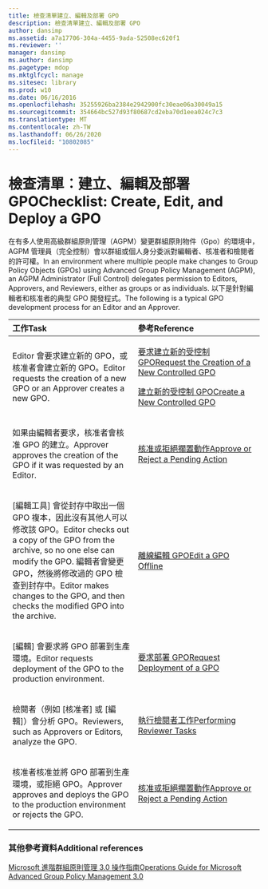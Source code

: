 ```yaml
---
title: 檢查清單建立、編輯及部署 GPO
description: 檢查清單建立、編輯及部署 GPO
author: dansimp
ms.assetid: a7a17706-304a-4455-9ada-52508ec620f1
ms.reviewer: ''
manager: dansimp
ms.author: dansimp
ms.pagetype: mdop
ms.mktglfcycl: manage
ms.sitesec: library
ms.prod: w10
ms.date: 06/16/2016
ms.openlocfilehash: 35255926ba2384e2942900fc30eae06a30049a15
ms.sourcegitcommit: 354664bc527d93f80687cd2eba70d1eea024c7c3
ms.translationtype: MT
ms.contentlocale: zh-TW
ms.lasthandoff: 06/26/2020
ms.locfileid: "10802085"
---
```

# <span data-ttu-id="1123c-103">檢查清單︰建立、編輯及部署 GPO</span><span class="sxs-lookup"><span data-stu-id="1123c-103">Checklist: Create, Edit, and Deploy a GPO</span></span>


<span data-ttu-id="1123c-104">在有多人使用高級群組原則管理（AGPM）變更群組原則物件（Gpo）的環境中，AGPM 管理員（完全控制）會以群組或個人身分委派對編輯者、核准者和檢閱者的許可權。</span><span class="sxs-lookup"><span data-stu-id="1123c-104">In an environment where multiple people make changes to Group Policy Objects (GPOs) using Advanced Group Policy Management (AGPM), an AGPM Administrator (Full Control) delegates permission to Editors, Approvers, and Reviewers, either as groups or as individuals.</span></span> <span data-ttu-id="1123c-105">以下是針對編輯者和核准者的典型 GPO 開發程式。</span><span class="sxs-lookup"><span data-stu-id="1123c-105">The following is a typical GPO development process for an Editor and an Approver.</span></span>

<table>
<colgroup>
<col width="50%" />
<col width="50%" />
</colgroup>
<thead>
<tr class="header">
<th align="left"><span data-ttu-id="1123c-106">工作</span><span class="sxs-lookup"><span data-stu-id="1123c-106">Task</span></span></th>
<th align="left"><span data-ttu-id="1123c-107">參考</span><span class="sxs-lookup"><span data-stu-id="1123c-107">Reference</span></span></th>
</tr>
</thead>
<tbody>
<tr class="odd">
<td align="left"><p><span data-ttu-id="1123c-108">Editor 會要求建立新的 GPO，或核准者會建立新的 GPO。</span><span class="sxs-lookup"><span data-stu-id="1123c-108">Editor requests the creation of a new GPO or an Approver creates a new GPO.</span></span></p></td>
<td align="left"><p><a href="request-the-creation-of-a-new-controlled-gpo-agpm30ops.md" data-raw-source="[Request the Creation of a New Controlled GPO](request-the-creation-of-a-new-controlled-gpo-agpm30ops.md)"><span data-ttu-id="1123c-109">要求建立新的受控制 GPO</span><span class="sxs-lookup"><span data-stu-id="1123c-109">Request the Creation of a New Controlled GPO</span></span></a></p>
<p><a href="create-a-new-controlled-gpo-agpm30ops.md" data-raw-source="[Create a New Controlled GPO](create-a-new-controlled-gpo-agpm30ops.md)"><span data-ttu-id="1123c-110">建立新的受控制 GPO</span><span class="sxs-lookup"><span data-stu-id="1123c-110">Create a New Controlled GPO</span></span></a></p></td>
</tr>
<tr class="even">
<td align="left"><p><span data-ttu-id="1123c-111">如果由編輯者要求，核准者會核准 GPO 的建立。</span><span class="sxs-lookup"><span data-stu-id="1123c-111">Approver approves the creation of the GPO if it was requested by an Editor.</span></span></p></td>
<td align="left"><p><a href="approve-or-reject-a-pending-action-agpm30ops.md" data-raw-source="[Approve or Reject a Pending Action](approve-or-reject-a-pending-action-agpm30ops.md)"><span data-ttu-id="1123c-112">核准或拒絕擱置動作</span><span class="sxs-lookup"><span data-stu-id="1123c-112">Approve or Reject a Pending Action</span></span></a></p></td>
</tr>
<tr class="odd">
<td align="left"><p><span data-ttu-id="1123c-113">[編輯工具] 會從封存中取出一個 GPO 複本，因此沒有其他人可以修改該 GPO。</span><span class="sxs-lookup"><span data-stu-id="1123c-113">Editor checks out a copy of the GPO from the archive, so no one else can modify the GPO.</span></span> <span data-ttu-id="1123c-114">編輯者會變更 GPO，然後將修改過的 GPO 檢查到封存中。</span><span class="sxs-lookup"><span data-stu-id="1123c-114">Editor makes changes to the GPO, and then checks the modified GPO into the archive.</span></span></p></td>
<td align="left"><p><a href="edit-a-gpo-offline-agpm30ops.md" data-raw-source="[Edit a GPO Offline](edit-a-gpo-offline-agpm30ops.md)"><span data-ttu-id="1123c-115">離線編輯 GPO</span><span class="sxs-lookup"><span data-stu-id="1123c-115">Edit a GPO Offline</span></span></a></p></td>
</tr>
<tr class="even">
<td align="left"><p><span data-ttu-id="1123c-116">[編輯] 會要求將 GPO 部署到生產環境。</span><span class="sxs-lookup"><span data-stu-id="1123c-116">Editor requests deployment of the GPO to the production environment.</span></span></p></td>
<td align="left"><p><a href="request-deployment-of-a-gpo-agpm30ops.md" data-raw-source="[Request Deployment of a GPO](request-deployment-of-a-gpo-agpm30ops.md)"><span data-ttu-id="1123c-117">要求部署 GPO</span><span class="sxs-lookup"><span data-stu-id="1123c-117">Request Deployment of a GPO</span></span></a></p></td>
</tr>
<tr class="odd">
<td align="left"><p><span data-ttu-id="1123c-118">檢閱者（例如 [核准者] 或 [編輯]）會分析 GPO。</span><span class="sxs-lookup"><span data-stu-id="1123c-118">Reviewers, such as Approvers or Editors, analyze the GPO.</span></span></p></td>
<td align="left"><p><a href="performing-reviewer-tasks-agpm30ops.md" data-raw-source="[Performing Reviewer Tasks](performing-reviewer-tasks-agpm30ops.md)"><span data-ttu-id="1123c-119">執行檢閱者工作</span><span class="sxs-lookup"><span data-stu-id="1123c-119">Performing Reviewer Tasks</span></span></a></p></td>
</tr>
<tr class="even">
<td align="left"><p><span data-ttu-id="1123c-120">核准者核准並將 GPO 部署到生產環境，或拒絕 GPO。</span><span class="sxs-lookup"><span data-stu-id="1123c-120">Approver approves and deploys the GPO to the production environment or rejects the GPO.</span></span></p></td>
<td align="left"><p><a href="approve-or-reject-a-pending-action-agpm30ops.md" data-raw-source="[Approve or Reject a Pending Action](approve-or-reject-a-pending-action-agpm30ops.md)"><span data-ttu-id="1123c-121">核准或拒絕擱置動作</span><span class="sxs-lookup"><span data-stu-id="1123c-121">Approve or Reject a Pending Action</span></span></a></p></td>
</tr>
</tbody>
</table>

 

### <span data-ttu-id="1123c-122">其他參考資料</span><span class="sxs-lookup"><span data-stu-id="1123c-122">Additional references</span></span>

[<span data-ttu-id="1123c-123">Microsoft 進階群組原則管理 3.0 操作指南</span><span class="sxs-lookup"><span data-stu-id="1123c-123">Operations Guide for Microsoft Advanced Group Policy Management 3.0</span></span>](operations-guide-for-microsoft-advanced-group-policy-management-30-agpm30ops.md)

 

 





